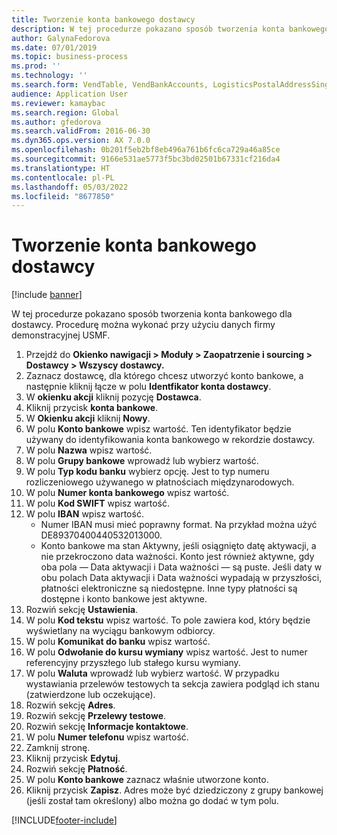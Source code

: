 ```yaml
---
title: Tworzenie konta bankowego dostawcy
description: W tej procedurze pokazano sposób tworzenia konta bankowego dla dostawcy.
author: GalynaFedorova
ms.date: 07/01/2019
ms.topic: business-process
ms.prod: ''
ms.technology: ''
ms.search.form: VendTable, VendBankAccounts, LogisticsPostalAddressSingle
audience: Application User
ms.reviewer: kamaybac
ms.search.region: Global
ms.author: gfedorova
ms.search.validFrom: 2016-06-30
ms.dyn365.ops.version: AX 7.0.0
ms.openlocfilehash: 0b201f5eb2bf8eb496a761b6fc6ca729a46a85ce
ms.sourcegitcommit: 9166e531ae5773f5bc3bd02501b67331cf216da4
ms.translationtype: HT
ms.contentlocale: pl-PL
ms.lasthandoff: 05/03/2022
ms.locfileid: "8677850"
---
```

# <a name="create-a-vendor-bank-account"></a>Tworzenie konta bankowego dostawcy

[!include [banner](../../includes/banner.md)]

W tej procedurze pokazano sposób tworzenia konta bankowego dla dostawcy. Procedurę można wykonać przy użyciu danych firmy demonstracyjnej USMF.

1. Przejdź do **Okienko nawigacji > Moduły > Zaopatrzenie i sourcing > Dostawcy > Wszyscy dostawcy.**
2. Zaznacz dostawcę, dla którego chcesz utworzyć konto bankowe, a następnie kliknij łącze w polu **Identfikator konta dostawcy**.
3. W **okienku akcji** kliknij pozycję **Dostawca**.
4. Kliknij przycisk **konta bankowe**.
5. W **Okienku akcji** kliknij **Nowy**.
6. W polu **Konto bankowe** wpisz wartość. Ten identyfikator będzie używany do identyfikowania konta bankowego w rekordzie dostawcy.  
7. W polu **Nazwa** wpisz wartość.
8. W polu **Grupy bankowe** wprowadź lub wybierz wartość.
9. W polu **Typ kodu banku** wybierz opcję. Jest to typ numeru rozliczeniowego używanego w płatnościach międzynarodowych.  
10. W polu **Numer konta bankowego** wpisz wartość.
11. W polu **Kod SWIFT** wpisz wartość.
12. W polu **IBAN** wpisz wartość.
    - Numer IBAN musi mieć poprawny format. Na przykład można użyć DE89370400440532013000.  
    - Konto bankowe ma stan Aktywny, jeśli osiągnięto datę aktywacji, a nie przekroczono data ważności. Konto jest również aktywne, gdy oba pola — Data aktywacji i Data ważności — są puste. Jeśli daty w obu polach Data aktywacji i Data ważności wypadają w przyszłości, płatności elektroniczne są niedostępne. Inne typy płatności są dostępne i konto bankowe jest aktywne.  
13. Rozwiń sekcję **Ustawienia**.
14. W polu **Kod tekstu** wpisz wartość. To pole zawiera kod, który będzie wyświetlany na wyciągu bankowym odbiorcy.  
15. W polu **Komunikat do banku** wpisz wartość.
16. W polu **Odwołanie do kursu wymiany** wpisz wartość. Jest to numer referencyjny przyszłego lub stałego kursu wymiany.
17. W polu **Waluta** wprowadź lub wybierz wartość. W przypadku wystawiania przelewów testowych ta sekcja zawiera podgląd ich stanu (zatwierdzone lub oczekujące).  
18. Rozwiń sekcję **Adres**.
19. Rozwiń sekcję **Przelewy testowe**.
20. Rozwiń sekcję **Informacje kontaktowe**.
21. W polu **Numer telefonu** wpisz wartość.
22. Zamknij stronę.
23. Kliknij przycisk **Edytuj**.
24. Rozwiń sekcję **Płatność**.
25. W polu **Konto bankowe** zaznacz właśnie utworzone konto.
26. Kliknij przycisk **Zapisz**. Adres może być dziedziczony z grupy bankowej (jeśli został tam określony) albo można go dodać w tym polu.  



[!INCLUDE[footer-include](../../../includes/footer-banner.md)]